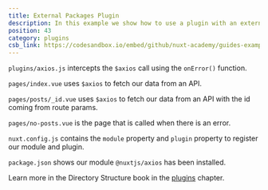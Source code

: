 ```yaml
---
title: External Packages Plugin
description: In this example we show how to use a plugin with an external package - axios
position: 43
category: plugins
csb_link: https://codesandbox.io/embed/github/nuxt-academy/guides-examples/tree/master/04_directory_structure/12_plugins_external
---
```


<example-intro></example-intro>

`plugins/axios.js` intercepts the `$axios` call using the `onError()` function.

`pages/index.vue` uses `$axios` to fetch our data from an API.

`pages/posts/_id.vue` uses `$axios` to fetch our data from an API with the id coming from route params.

`pages/no-posts.vue` is the page that is called when there is an error.

`nuxt.config.js` contains the `module` property and `plugin` property to register our module and plugin.

`package.json` shows our module `@nuxtjs/axios` has been installed.

<base-alert type="next">

Learn more in the Directory Structure book in the [plugins](/guides/directory-structure/plugins#external-packages) chapter.

</base-alert>

<code-sandbox :src="csb_link"></code-sandbox>
